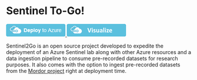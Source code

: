 # Sentinel To-Go!

<a href="https://portal.azure.com/#create/Microsoft.Template/uri/https%3A%2F%2Fraw.githubusercontent.com%2Fhunters-forge%2FBlacksmith%2Fazure%2Ftemplates%2Fazure%2FSentinel2Go%2Fazuredeploy.json" target="_blank">
    <img src="https://raw.githubusercontent.com/Azure/azure-quickstart-templates/master/1-CONTRIBUTION-GUIDE/images/deploytoazure.png"/> 
</a>

<a href="http://armviz.io/#/?load=https%3A%2F%2Fraw.githubusercontent.com%2Fhunters-forge%2FBlacksmith%2Fazure%2Ftemplates%2Fazure%2FSentinel2Go%2Fazuredeploy.json" target="_blank">
    <img src="https://raw.githubusercontent.com/Azure/azure-quickstart-templates/master/1-CONTRIBUTION-GUIDE/images/visualizebutton.png"/> 
</a>
<br/>

Sentinel2Go is an open source project developed to expedite the deployment of  an Azure Sentinel lab along with other Azure resources and a data ingestion pipeline to consume pre-recorded datasets for research purposes. It also comes with the option to ingest pre-recorded datasets from the [Mordor project](https://mordordatasets.com/) right at deployment time.
